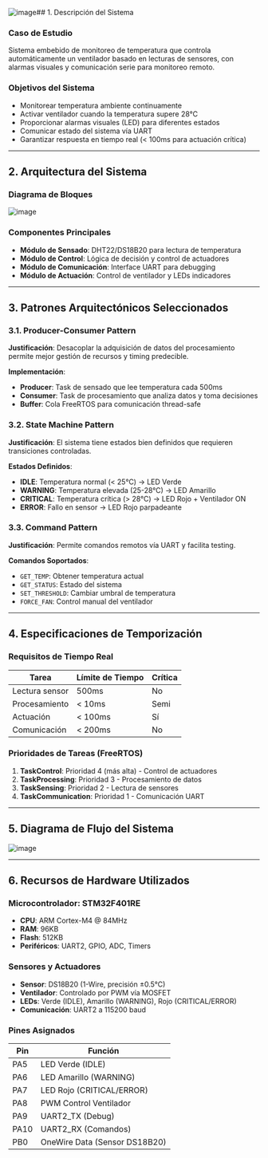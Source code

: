 ![image](https://github.com/user-attachments/assets/bc9e5733-b13d-4751-833e-f515b6903270)## 1. Descripción del Sistema

### Caso de Estudio
Sistema embebido de monitoreo de temperatura que controla automáticamente un ventilador basado en lecturas de sensores, con alarmas visuales y comunicación serie para monitoreo remoto.

### Objetivos del Sistema
- Monitorear temperatura ambiente continuamente
- Activar ventilador cuando la temperatura supere 28°C
- Proporcionar alarmas visuales (LED) para diferentes estados
- Comunicar estado del sistema vía UART
- Garantizar respuesta en tiempo real (< 100ms para actuación crítica)

---

## 2. Arquitectura del Sistema
### Diagrama de Bloques
![image](https://github.com/user-attachments/assets/d4ad7547-3c21-4dfe-bca2-24ce364a19a0)

### Componentes Principales
- **Módulo de Sensado**: DHT22/DS18B20 para lectura de temperatura
- **Módulo de Control**: Lógica de decisión y control de actuadores
- **Módulo de Comunicación**: Interface UART para debugging
- **Módulo de Actuación**: Control de ventilador y LEDs indicadores

---

## 3. Patrones Arquitectónicos Seleccionados

### 3.1. Producer-Consumer Pattern
**Justificación**: Desacoplar la adquisición de datos del procesamiento permite mejor gestión de recursos y timing predecible.

**Implementación**:
- **Producer**: Task de sensado que lee temperatura cada 500ms
- **Consumer**: Task de procesamiento que analiza datos y toma decisiones
- **Buffer**: Cola FreeRTOS para comunicación thread-safe

### 3.2. State Machine Pattern
**Justificación**: El sistema tiene estados bien definidos que requieren transiciones controladas.

**Estados Definidos**:
- **IDLE**: Temperatura normal (< 25°C) → LED Verde
- **WARNING**: Temperatura elevada (25-28°C) → LED Amarillo
- **CRITICAL**: Temperatura crítica (> 28°C) → LED Rojo + Ventilador ON
- **ERROR**: Fallo en sensor → LED Rojo parpadeante

### 3.3. Command Pattern
**Justificación**: Permite comandos remotos vía UART y facilita testing.

**Comandos Soportados**:
- `GET_TEMP`: Obtener temperatura actual
- `GET_STATUS`: Estado del sistema
- `SET_THRESHOLD`: Cambiar umbral de temperatura
- `FORCE_FAN`: Control manual del ventilador

---

## 4. Especificaciones de Temporización

### Requisitos de Tiempo Real
| Tarea            | Límite de Tiempo | Crítica |
|------------------|------------------|---------|
| Lectura sensor   | 500ms            | No      |
| Procesamiento    | < 10ms           | Semi    |
| Actuación        | < 100ms          | Sí      |
| Comunicación     | < 200ms          | No      |

### Prioridades de Tareas (FreeRTOS)
1. **TaskControl**: Prioridad 4 (más alta) - Control de actuadores
2. **TaskProcessing**: Prioridad 3 - Procesamiento de datos
3. **TaskSensing**: Prioridad 2 - Lectura de sensores
4. **TaskCommunication**: Prioridad 1 - Comunicación UART

---

## 5. Diagrama de Flujo del Sistema
![image](https://github.com/user-attachments/assets/004b22fd-6b26-46b0-9c54-a513e10dd123)

---

## 6. Recursos de Hardware Utilizados

### Microcontrolador: STM32F401RE
- **CPU**: ARM Cortex-M4 @ 84MHz
- **RAM**: 96KB
- **Flash**: 512KB
- **Periféricos**: UART2, GPIO, ADC, Timers

### Sensores y Actuadores
- **Sensor**: DS18B20 (1-Wire, precisión ±0.5°C)
- **Ventilador**: Controlado por PWM vía MOSFET
- **LEDs**: Verde (IDLE), Amarillo (WARNING), Rojo (CRITICAL/ERROR)
- **Comunicación**: UART2 a 115200 baud

### Pines Asignados
| Pin   | Función                          |
|-------|----------------------------------|
| PA5   | LED Verde (IDLE)                |
| PA6   | LED Amarillo (WARNING)          |
| PA7   | LED Rojo (CRITICAL/ERROR)       |
| PA8   | PWM Control Ventilador          |
| PA9   | UART2_TX (Debug)                |
| PA10  | UART2_RX (Comandos)             |
| PB0   | OneWire Data (Sensor DS18B20)   |

